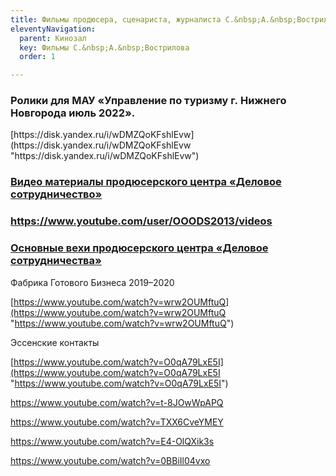 ```yaml
---
title: Фильмы продюсера, сценариста, журналиста С.&nbsp;А.&nbsp;Вострилова
eleventyNavigation:
  parent: Кинозал
  key: Фильмы С.&nbsp;А.&nbsp;Вострилова
  order: 1

---
```

  
<h3><p>Ролики для МАУ &laquo;Управление по&nbsp;туризму г.&nbsp;Нижнего Новгорода июль 2022&raquo;.</p></h3>  
[https://disk.yandex.ru/i/wDMZQoKFshlEvw](https://disk.yandex.ru/i/wDMZQoKFshlEvw "https://disk.yandex.ru/i/wDMZQoKFshlEvw")  
  
[<h3><p>Видео материалы продюсерского центра «Деловое сотрудничество»</p></h3>](https://www.youtube.com/user/OOODS2013/videos "https://www.youtube.com/user/OOODS2013/videos")

[<h3>https://www.youtube.com/user/OOODS2013/videos</h3>](https://www.youtube.com/user/OOODS2013/videos "https://www.youtube.com/user/OOODS2013/videos")

[<h3><p>Основные вехи продюсерского центра «Деловое сотрудничества»</p></h3>](https://docs.yandex.ru/docs/view?url=ya-disk-public%3A%2F%2FzV%2F6HYFFutAfUfwgSdFpTDtrxr0lRO6ME8%2FEoAuMP9%2BbZp%2BKuWPtkH%2FuIGxhnfOIq%2FJ6bpmRyOJonT3VoXnDag%3D%3D&name=%D0%9E%D0%BF%D0%B8%D1%81%D0%B0%D0%BD%D0%B8%D0%B5%20%D0%BF%D1%80%D0%BE%D0%B5%D0%BA%D1%82%D0%BE%D0%B2%20%D0%94%D0%A1.docx&nosw=1 "https://docs.yandex.ru/docs/view?url=ya-disk-public%3A%2F%2FzV%2F6HYFFutAfUfwgSdFpTDtrxr0lRO6ME8%2FEoAuMP9%2BbZp%2BKuWPtkH%2FuIGxhnfOIq%2FJ6bpmRyOJonT3VoXnDag%3D%3D&name=%D0%9E%D0%BF%D0%B8%D1%81%D0%B0%D0%BD%D0%B8%D0%B5%20%D0%BF%D1%80%D0%BE%D0%B5%D0%BA%D1%82%D0%BE%D0%B2%20%D0%94%D0%A1.docx&nosw=1")

<p>Фабрика Готового Бизнеса 2019–2020</p>

[https://www.youtube.com/watch?v=wrw2OUMftuQ](https://www.youtube.com/watch?v=wrw2OUMftuQ "https://www.youtube.com/watch?v=wrw2OUMftuQ")

<p>Эссенские контакты</p>

[https://www.youtube.com/watch?v=O0qA79LxE5I](https://www.youtube.com/watch?v=O0qA79LxE5I "https://www.youtube.com/watch?v=O0qA79LxE5I")

https://www.youtube.com/watch?v=t-8JOwWpAPQ

https://www.youtube.com/watch?v=TXX6CveYMEY

https://www.youtube.com/watch?v=E4-OlQXik3s

https://www.youtube.com/watch?v=0BBiIl04vxo